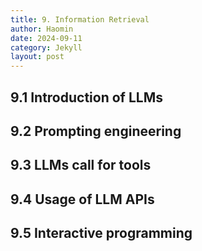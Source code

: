 ```yaml
---
title: 9. Information Retrieval
author: Haomin
date: 2024-09-11
category: Jekyll
layout: post
---
```


9.1 Introduction of LLMs
-------------

9.2 Prompting engineering
-------------

9.3 LLMs call for tools
-------------

9.4 Usage of LLM APIs
-------------

9.5 Interactive programming
-------------

